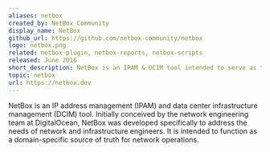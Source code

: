 ```yaml
---
aliases: netbox
created_by: NetBox Community
display_name: NetBox
github_url: https://github.com/netbox-community/netbox
logo: netbox.png
related: netbox-plugin, netbox-reports, netbox-scripts
released: June 2016
short_description: NetBox is an IPAM & DCIM tool intended to serve as the Source of Truth for the datacenter infrastructure technology.
topic: netbox
url: https://netbox.dev
---
```

NetBox is an IP address management (IPAM) and data center infrastructure management (DCIM) tool. Initially conceived by the network engineering team at DigitalOcean, NetBox was developed specifically to address the needs of network and infrastructure engineers. It is intended to function as a domain-specific source of truth for network operations.

